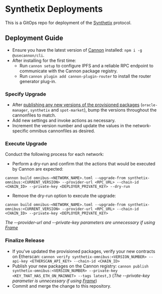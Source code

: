 # Synthetix Deployments

This is a GitOps repo for deployment of the [Synthetix](https://www.github.com/synthetixio/synthetix-v3) protocol.

## Deployment Guide

- Ensure you have the latest version of [Cannon](https://usecannon.com) installed: `npm i -g @usecannon/cli`.
- After installing for the first time:
  - Run `cannon setup` to configure IPFS and a reliable RPC endpoint to communicate with the Cannon package registry.
  - Run `cannon plugin add cannon-plugin-router` to install the router generator plug-in.

### Specify Upgrade

- After [publishing any new versions of the provisioned packages](https://github.com/synthetixio/synthetix-v3#deployment-guide) (`oracle-manager`, `synthetix` and `spot-market`), bump the versions throughout the cannonfiles to match.
- Add new settings and invoke actions as necessary.
- Increment the version number and update the values in the network-specific omnibus cannonfiles as desired.

### Execute Upgrade

Conduct the following process for each network:

- Perform a dry-run and confirm that the actions that would be executed by Cannon are expected:

```
cannon build omnibus-<NETWORK_NAME>.toml --upgrade-from synthetix-omnibus:<CURRENT_VERSION> --provider-url <RPC_URL> --chain-id <CHAIN_ID> --private-key <DEPLOYER_PRIVATE_KEY> --dry-run
```

- Remove the dry-run option to execute the upgrade:

```
cannon build omnibus-<NETWORK_NAME>.toml --upgrade-from synthetix-omnibus:<CURRENT_VERSION> --provider-url <RPC_URL> --chain-id <CHAIN_ID> --private-key <DEPLOYER_PRIVATE_KEY>
```

_The --provider-url and --private-key parameters are unnecessary if using [Frame](https://frame.sh/)_

### Finalize Release

- If you've updated the provisioned packages, verify your new contracts on Etherscan: `cannon verify synthetix-omnibus:<VERSION_NUMBER> --api-key <ETHERSCAN_API_KEY> --chain-id <CHAIN_ID>`
- Publish your new packages on the Cannon registry: `cannon publish synthetix-omnibus:<VERSION_NUMBER> --private-key <KEY_THAT_HAS_ETH_ON_MAINNET> --tags latest,3` (_The --private-key parameter is unnecessary if using [Frame](https://frame.sh/)_)
- Commit and merge the change to this repository.
